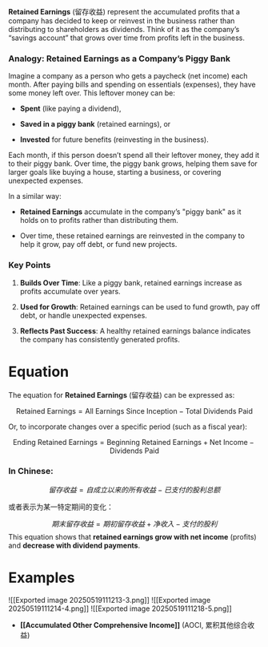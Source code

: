 **Retained Earnings** (留存收益) represent the accumulated profits that a company has decided to keep or reinvest in the business rather than distributing to shareholders as dividends. Think of it as the company’s “savings account” that grows over time from profits left in the business.

### Analogy: Retained Earnings as a Company’s Piggy Bank

Imagine a company as a person who gets a paycheck (net income) each month. After paying bills and spending on essentials (expenses), they have some money left over. This leftover money can be:

- **Spent** (like paying a dividend),
    
- **Saved in a piggy bank** (retained earnings), or
    
- **Invested** for future benefits (reinvesting in the business).
    

Each month, if this person doesn’t spend all their leftover money, they add it to their piggy bank. Over time, the piggy bank grows, helping them save for larger goals like buying a house, starting a business, or covering unexpected expenses.

In a similar way:

- **Retained Earnings** accumulate in the company’s "piggy bank" as it holds on to profits rather than distributing them.
    
- Over time, these retained earnings are reinvested in the company to help it grow, pay off debt, or fund new projects.
    

### Key Points

1. **Builds Over Time**: Like a piggy bank, retained earnings increase as profits accumulate over years.
    
2. **Used for Growth**: Retained earnings can be used to fund growth, pay off debt, or handle unexpected expenses.
    
3. **Reflects Past Success**: A healthy retained earnings balance indicates the company has consistently generated profits.
# Equation

The equation for **Retained Earnings** (留存收益) can be expressed as:

$$\text{Retained Earnings} = \text{All Earnings Since Inception} - \text{Total Dividends Paid}$$

Or, to incorporate changes over a specific period (such as a fiscal year):

$$\text{Ending Retained Earnings} = \text{Beginning Retained Earnings} + \text{Net Income} - \text{Dividends Paid}$$

### In Chinese:

$$留存收益=自成立以来的所有收益−已支付的股利总额$$

或者表示为某一特定期间的变化：

$$期末留存收益=期初留存收益+净收入−支付的股利$$
This equation shows that **retained earnings grow with net income** (profits) and **decrease with dividend payments**. 

# Examples
![[Exported image 20250519111213-3.png]] ![[Exported image 20250519111214-4.png]] ![[Exported image 20250519111218-5.png]] 
- **[[Accumulated Other Comprehensive Income]]** (AOCI, 累积其他综合收益)

